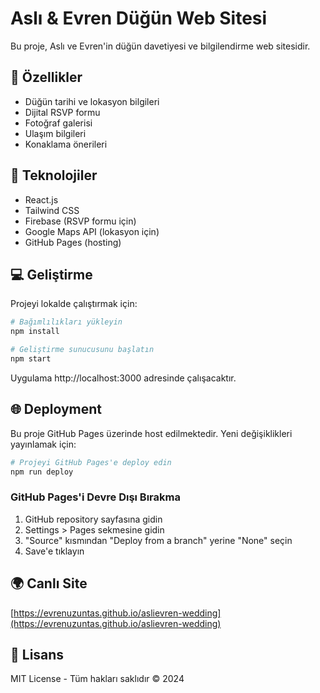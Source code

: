 # Aslı & Evren Düğün Web Sitesi

Bu proje, Aslı ve Evren'in düğün davetiyesi ve bilgilendirme web sitesidir.

## 🌟 Özellikler

- Düğün tarihi ve lokasyon bilgileri
- Dijital RSVP formu
- Fotoğraf galerisi
- Ulaşım bilgileri
- Konaklama önerileri

## 🚀 Teknolojiler

- React.js
- Tailwind CSS
- Firebase (RSVP formu için)
- Google Maps API (lokasyon için)
- GitHub Pages (hosting)

## 💻 Geliştirme

Projeyi lokalde çalıştırmak için:

```bash
# Bağımlılıkları yükleyin
npm install

# Geliştirme sunucusunu başlatın
npm start
```

Uygulama http://localhost:3000 adresinde çalışacaktır.

## 🌐 Deployment

Bu proje GitHub Pages üzerinde host edilmektedir. Yeni değişiklikleri yayınlamak için:

```bash
# Projeyi GitHub Pages'e deploy edin
npm run deploy
```

### GitHub Pages'i Devre Dışı Bırakma

1. GitHub repository sayfasına gidin
2. Settings > Pages sekmesine gidin
3. "Source" kısmından "Deploy from a branch" yerine "None" seçin
4. Save'e tıklayın

## 🌍 Canlı Site

[https://evrenuzuntas.github.io/aslievren-wedding](https://evrenuzuntas.github.io/aslievren-wedding)

## 📝 Lisans

MIT License - Tüm hakları saklıdır © 2024
